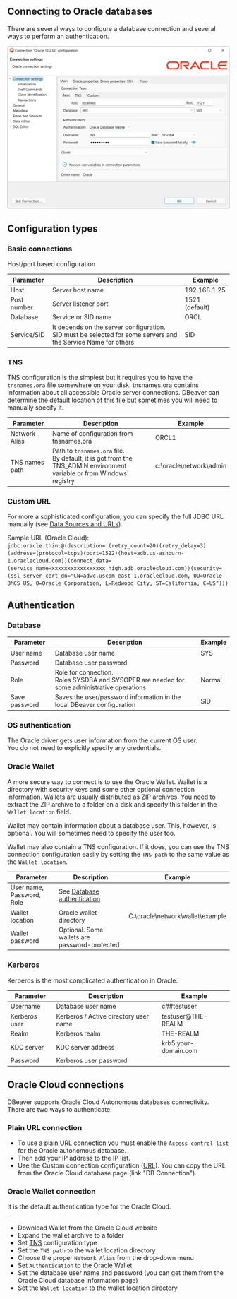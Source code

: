 ## Connecting to Oracle databases

There are several ways to configure a database connection and several ways to perform an authentication.

![](images/database/oracle/connection-page.png)

## Configuration types 

### Basic connections

Host/port based configuration

Parameter | Description | Example
----|-----|----
Host | Server host name | 192.168.1.25
Post number | Server listener port | 1521 (default)
Database | Service or SID name | ORCL
Service/SID | It depends on the server configuration.<br/>SID must be selected for some servers and the Service Name for others | SID

### TNS

TNS configuration is the simplest but it requires you to have the `tnsnames.ora` file somewhere on your disk.
tnsnames.ora contains information about all accessible Oracle server connections.
DBeaver can determine the default location of this file but sometimes you will need to manually specify it.

Parameter | Description | Example
----|-----|----
Network Alias | Name of configuration from tnsnames.ora | ORCL1
TNS names path | Path to `tnsnames.ora` file.<br/> By default, it is got from the TNS_ADMIN environment variable or from Windows' registry | c:\oracle\network\admin

### Custom URL

For more a sophisticated configuration, you can specify the full JDBC URL manually (see [Data Sources and URLs](https://docs.oracle.com/database/121/JJDBC/urls.htm#JJDBC28270)). 

Sample URL (Oracle Cloud):  
`jdbc:oracle:thin:@(description= (retry_count=20)(retry_delay=3)(address=(protocol=tcps)(port=1522)(host=adb.us-ashburn-1.oraclecloud.com))(connect_data=(service_name=xxxxxxxxxxxxxxxxx_high.adb.oraclecloud.com))(security=(ssl_server_cert_dn="CN=adwc.uscom-east-1.oraclecloud.com, OU=Oracle BMCS US, O=Oracle Corporation, L=Redwood City, ST=California, C=US")))`

## Authentication

### Database

Parameter | Description | Example
----|-----|----
User name| Database user name | SYS
Password | Database user password | 
Role | Role for connection.<br/>Roles SYSDBA and SYSOPER are needed for some administrative operations | Normal
Save password | Saves the user/password information in the local DBeaver configuration | SID

### OS authentication

The Oracle driver gets user information from the current OS user.  
You do not need to explicitly specify any credentials.

### Oracle Wallet

A more secure way to connect is to use the Oracle Wallet. Wallet is a directory with security keys and some other optional connection information.
Wallets are usually distributed as ZIP archives. You need to extract the ZIP archive to a folder on a disk and specify this folder in the `Wallet location` field.

Wallet may contain information about a database user. This, however, is optional. You will sometimes need to specify the user too.

Wallet may also contain a TNS configuration. If it does, you can use the TNS connection configuration easily by setting the `TNS path` to the same value as the `Wallet location`.

Parameter | Description | Example
----|-----|----
User name, Password, Role| See <a href="#database">Database authentication</a> | 
Wallet location | Oracle wallet directory | C:\oracle\network\wallet\example
Wallet password | Optional. Some wallets are password-protected


### Kerberos

Kerberos is the most complicated authentication in Oracle.

Parameter | Description | Example
----|-----|----
Username | Database user name | c##testuser
Kerberos user | Kerberos / Active directory user name | testuser@THE-REALM
Realm | Kerberos realm | THE-REALM
KDC server | KDC server address | krb5.your-domain.com
Password | Kerberos user password | 


## Oracle Cloud connections

DBeaver supports Oracle Cloud Autonomous databases connectivity.  
There are two ways to authenticate:

### Plain URL connection

- To use a plain URL connection you must enable the `Access control list` for the Oracle autonomous database. 
- Then add your IP address to the IP list.  
- Use the Custom connection configuration (<a href="#custom">URL</a>). You can copy the URL from the Oracle Cloud database page (link "DB Connection").

### Oracle Wallet connection

It is the default authentication type for the Oracle Cloud.  
. 
- Download Wallet from the Oracle Cloud website
- Expand the wallet archive to a folder
- Set <a href="#tns">TNS</a> configuration type
- Set the `TNS path` to the wallet location directory
- Choose the proper `Network Alias` from the drop-down menu
- Set `Authentication` to the Oracle Wallet
- Set the database user name and password (you can get them from the Oracle Cloud database information page)
- Set the `Wallet location` to the wallet location directory

